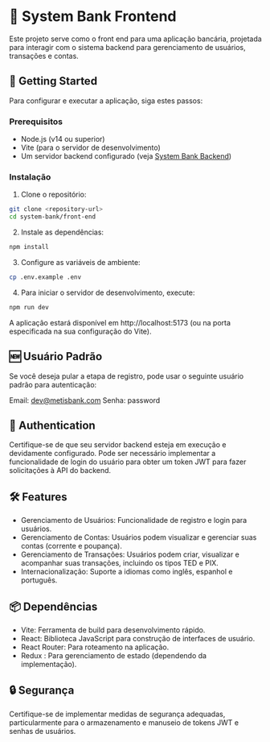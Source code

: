 # 🏦 System Bank Frontend

Este projeto serve como o front end para uma aplicação bancária, projetada para interagir com o sistema backend para gerenciamento de usuários, transações e contas.

## 🚀 Getting Started

Para configurar e executar a aplicação, siga estes passos:

### Prerequisitos

- Node.js (v14 ou superior)
- Vite (para o servidor de desenvolvimento)
- Um servidor backend configurado (veja [System Bank Backend](link-to-backend-readme))

### Instalação

1. Clone o repositório:

```bash
git clone <repository-url>
cd system-bank/front-end
```

2. Instale as dependências:

```bash
npm install
```

3. Configure as variáveis de ambiente:

```bash
cp .env.example .env
```

4. Para iniciar o servidor de desenvolvimento, execute:

```bash
npm run dev
```

A aplicação estará disponível em http://localhost:5173 (ou na porta especificada na sua configuração do Vite).

## 🆕 Usuário Padrão

Se você deseja pular a etapa de registro, pode usar o seguinte usuário padrão para autenticação:

Email: dev@metisbank.com
Senha: password

## 🔑 Authentication

Certifique-se de que seu servidor backend esteja em execução e devidamente configurado. Pode ser necessário implementar a funcionalidade de login do usuário para obter um token JWT para fazer solicitações à API do backend.

## 🛠️ Features

- Gerenciamento de Usuários: Funcionalidade de registro e login para usuários.
- Gerenciamento de Contas: Usuários podem visualizar e gerenciar suas contas (corrente e poupança).
- Gerenciamento de Transações: Usuários podem criar, visualizar e acompanhar suas transações, incluindo os tipos TED e PIX.
- Internacionalização: Suporte a idiomas como inglês, espanhol e português.

## 📦 Dependências

- Vite: Ferramenta de build para desenvolvimento rápido.
- React: Biblioteca JavaScript para construção de interfaces de usuário.
- React Router: Para roteamento na aplicação.
- Redux : Para gerenciamento de estado (dependendo da implementação).

## 🔒 Segurança

Certifique-se de implementar medidas de segurança adequadas, particularmente para o armazenamento e manuseio de tokens JWT e senhas de usuários.
